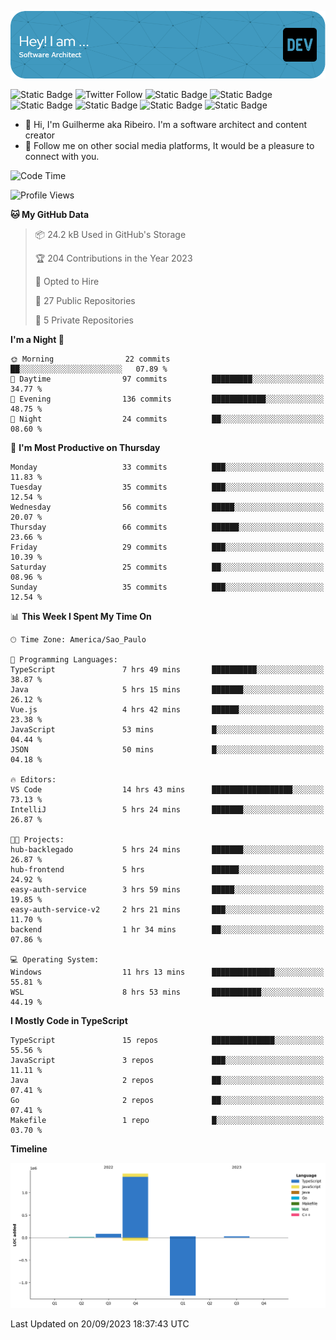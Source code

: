 ![Header](./assets/github-header-image.png)

![Static Badge](https://img.shields.io/badge/Software%20Architect-blue)
 ![Twitter Follow](https://img.shields.io/twitter/follow/dev_pkg) ![Static Badge](https://img.shields.io/badge/Java-orange) ![Static Badge](https://img.shields.io/badge/Springboot-green) ![Static Badge](https://img.shields.io/badge/Golang-blue) ![Static Badge](https://img.shields.io/badge/Nodejs-green) ![Static Badge](https://img.shields.io/badge/Javascript-yellow) ![Static Badge](https://img.shields.io/badge/Vuejs-green)

- 👋 Hi, I'm Guilherme aka Ribeiro. I'm a software architect and content creator
- 👀 Follow me on other social media platforms, It would be a pleasure to connect with you.

<!--START_SECTION:waka-->
![Code Time](http://img.shields.io/badge/Code%20Time-144%20hrs%2038%20mins-blue)

![Profile Views](http://img.shields.io/badge/Profile%20Views-0-blue)

**🐱 My GitHub Data** 

> 📦 24.2 kB Used in GitHub's Storage 
 > 
> 🏆 204 Contributions in the Year 2023
 > 
> 💼 Opted to Hire
 > 
> 📜 27 Public Repositories 
 > 
> 🔑 5 Private Repositories 
 > 
**I'm a Night 🦉** 

```text
🌞 Morning                22 commits          ██░░░░░░░░░░░░░░░░░░░░░░░   07.89 % 
🌆 Daytime                97 commits          █████████░░░░░░░░░░░░░░░░   34.77 % 
🌃 Evening                136 commits         ████████████░░░░░░░░░░░░░   48.75 % 
🌙 Night                  24 commits          ██░░░░░░░░░░░░░░░░░░░░░░░   08.60 % 
```
📅 **I'm Most Productive on Thursday** 

```text
Monday                   33 commits          ███░░░░░░░░░░░░░░░░░░░░░░   11.83 % 
Tuesday                  35 commits          ███░░░░░░░░░░░░░░░░░░░░░░   12.54 % 
Wednesday                56 commits          █████░░░░░░░░░░░░░░░░░░░░   20.07 % 
Thursday                 66 commits          ██████░░░░░░░░░░░░░░░░░░░   23.66 % 
Friday                   29 commits          ███░░░░░░░░░░░░░░░░░░░░░░   10.39 % 
Saturday                 25 commits          ██░░░░░░░░░░░░░░░░░░░░░░░   08.96 % 
Sunday                   35 commits          ███░░░░░░░░░░░░░░░░░░░░░░   12.54 % 
```


📊 **This Week I Spent My Time On** 

```text
🕑︎ Time Zone: America/Sao_Paulo

💬 Programming Languages: 
TypeScript               7 hrs 49 mins       ██████████░░░░░░░░░░░░░░░   38.87 % 
Java                     5 hrs 15 mins       ███████░░░░░░░░░░░░░░░░░░   26.12 % 
Vue.js                   4 hrs 42 mins       ██████░░░░░░░░░░░░░░░░░░░   23.38 % 
JavaScript               53 mins             █░░░░░░░░░░░░░░░░░░░░░░░░   04.44 % 
JSON                     50 mins             █░░░░░░░░░░░░░░░░░░░░░░░░   04.18 % 

🔥 Editors: 
VS Code                  14 hrs 43 mins      ██████████████████░░░░░░░   73.13 % 
IntelliJ                 5 hrs 24 mins       ███████░░░░░░░░░░░░░░░░░░   26.87 % 

🐱‍💻 Projects: 
hub-backlegado           5 hrs 24 mins       ███████░░░░░░░░░░░░░░░░░░   26.87 % 
hub-frontend             5 hrs               ██████░░░░░░░░░░░░░░░░░░░   24.92 % 
easy-auth-service        3 hrs 59 mins       █████░░░░░░░░░░░░░░░░░░░░   19.85 % 
easy-auth-service-v2     2 hrs 21 mins       ███░░░░░░░░░░░░░░░░░░░░░░   11.70 % 
backend                  1 hr 34 mins        ██░░░░░░░░░░░░░░░░░░░░░░░   07.86 % 

💻 Operating System: 
Windows                  11 hrs 13 mins      ██████████████░░░░░░░░░░░   55.81 % 
WSL                      8 hrs 53 mins       ███████████░░░░░░░░░░░░░░   44.19 % 
```

**I Mostly Code in TypeScript** 

```text
TypeScript               15 repos            ██████████████░░░░░░░░░░░   55.56 % 
JavaScript               3 repos             ███░░░░░░░░░░░░░░░░░░░░░░   11.11 % 
Java                     2 repos             ██░░░░░░░░░░░░░░░░░░░░░░░   07.41 % 
Go                       2 repos             ██░░░░░░░░░░░░░░░░░░░░░░░   07.41 % 
Makefile                 1 repo              █░░░░░░░░░░░░░░░░░░░░░░░░   03.70 % 
```



**Timeline**

![Lines of Code chart](https://raw.githubusercontent.com/Guilhrib/Guilhrib/main/assets/bar_graph.png)


 Last Updated on 20/09/2023 18:37:43 UTC
<!--END_SECTION:waka-->

